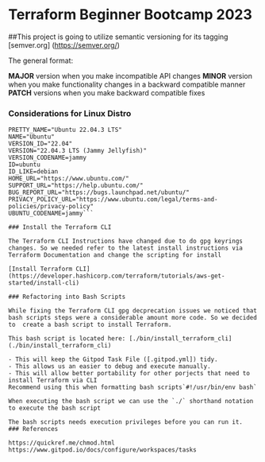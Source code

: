 # Terraform Beginner Bootcamp 2023

##This project is going to utilize semantic versioning for its tagging 
[semver.org] (https://semver.org/)

The general format:

**MAJOR** version when you make incompatible API changes
**MINOR** version when you make functionality changes in a backward compatible manner
**PATCH** versions when you make backward compatible fixes

### Considerations for Linux Distro

```gitpod /etc $ cat /etc/os-release
PRETTY_NAME="Ubuntu 22.04.3 LTS"
NAME="Ubuntu"
VERSION_ID="22.04"
VERSION="22.04.3 LTS (Jammy Jellyfish)"
VERSION_CODENAME=jammy
ID=ubuntu
ID_LIKE=debian
HOME_URL="https://www.ubuntu.com/"
SUPPORT_URL="https://help.ubuntu.com/"
BUG_REPORT_URL="https://bugs.launchpad.net/ubuntu/"
PRIVACY_POLICY_URL="https://www.ubuntu.com/legal/terms-and-policies/privacy-policy"
UBUNTU_CODENAME=jammy```

### Install the Terraform CLI 

The Terraform CLI Instructions have changed due to do gpg keyrings changes. So we needed refer to the latest install instructions via Terraform Documentation and change the scripting for install

[Install Terraform CLI] (https://developer.hashicorp.com/terraform/tutorials/aws-get-started/install-cli)

### Refactoring into Bash Scripts

While fixing the Terraform CLI gpg decprecation issues we noticed that bash scripts steps were a considerable amount more code. So we decided to  create a bash script to install Terraform.

This bash script is located here: [./bin/install_terraform_cli](./bin/install_terraform_cli)

- This will keep the Gitpod Task File ([.gitpod.yml]) tidy.
- This allows us an easier to debug and execute manually.
- This will allow better portability for other porjects that need to install Terraform via CLI
Recommend using this when formatting bash scripts`#!/usr/bin/env bash`

When executing the bash script we can use the `./` shorthand notation to execute the bash script

The bash scripts needs execution privileges before you can run it.
### References

https://quickref.me/chmod.html
https://www.gitpod.io/docs/configure/workspaces/tasks